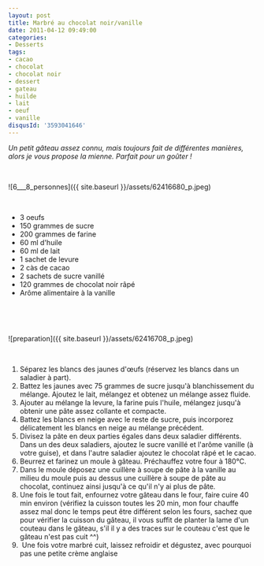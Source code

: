 ```yaml
---
layout: post
title: Marbré au chocolat noir/vanille
date: 2011-04-12 09:49:00
categories: 
- Desserts
tags: 
- cacao
- chocolat
- chocolat noir
- dessert
- gateau
- huilde
- lait
- oeuf
- vanille
disqusId: '3593041646'
---
```




_Un petit gâteau assez connu, mais toujours fait de différentes manières, alors je vous propose la mienne. Parfait pour un goûter !_

 

![6___8_personnes]({{ site.baseurl }}/assets/62416680_p.jpeg)

 

*   3 oeufs
*   150 grammes de sucre
*   200 grammes de farine
*   60 ml d'huile
*   60 ml de lait
*   1 sachet de levure
*   2 càs de cacao
*   2 sachets de sucre vanillé
*   120 grammes de chocolat noir râpé
*   Arôme alimentaire à la vanille

 

 

![preparation]({{ site.baseurl }}/assets/62416708_p.jpeg)

 

1.  Séparez les blancs des jaunes d'œufs (réservez les blancs dans un saladier à part).
2.  Battez les jaunes avec 75 grammes de sucre jusqu'à blanchissement du mélange. Ajoutez le lait, mélangez et obtenez un mélange assez fluide.
3.  Ajouter au mélange la levure, la farine puis l'huile, mélangez jusqu'à obtenir une pâte assez collante et compacte.
4.  Battez les blancs en neige avec le reste de sucre, puis incorporez délicatement les blancs en neige au mélange précédent.
5.  Divisez la pâte en deux parties égales dans deux saladier différents. Dans un des deux saladiers, ajoutez le sucre vanillé et l'arôme vanille (à votre guise), et dans l'autre saladier ajoutez le chocolat râpé et le cacao.
6.  Beurrez et farinez un moule à gâteau. Préchauffez votre four à 180°C.
7.  Dans le moule déposez une cuillère à soupe de pâte à la vanille au milieu du moule puis au dessus une cuillère à soupe de pâte au chocolat, continuez ainsi jusqu'à ce qu'il n'y ai plus de pâte.
8.  Une fois le tout fait, enfournez votre gâteau dans le four, faire cuire 40 min environ (vérifiez la cuisson toutes les 20 min, mon four chauffe assez mal donc le temps peut être différent selon les fours, sachez que pour vérifier la cuisson du gâteau, il vous suffit de planter la lame d'un couteau dans le gâteau, s'il il y a des traces sur le couteau c'est que le gâteau n'est pas cuit ^^)
9.   Une fois votre marbré cuit, laissez refroidir et dégustez, avec pourquoi pas une petite crème anglaise
